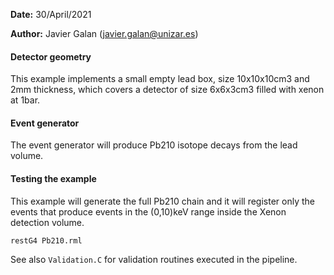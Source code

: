 **Date:** 30/April/2021

**Author:** Javier Galan (javier.galan@unizar.es)


#### Detector geometry

This example implements a small empty lead box, size 10x10x10cm3 and 2mm thickness, which covers a detector of size 6x6x3cm3 filled with xenon at 1bar.

#### Event generator
The event generator will produce Pb210 isotope decays from the lead volume.

#### Testing the example
This example will generate the full Pb210 chain and it will register only the events that produce events in the (0,10)keV range inside the Xenon detection volume.

```
restG4 Pb210.rml
```

See also `Validation.C` for validation routines executed in the pipeline.
